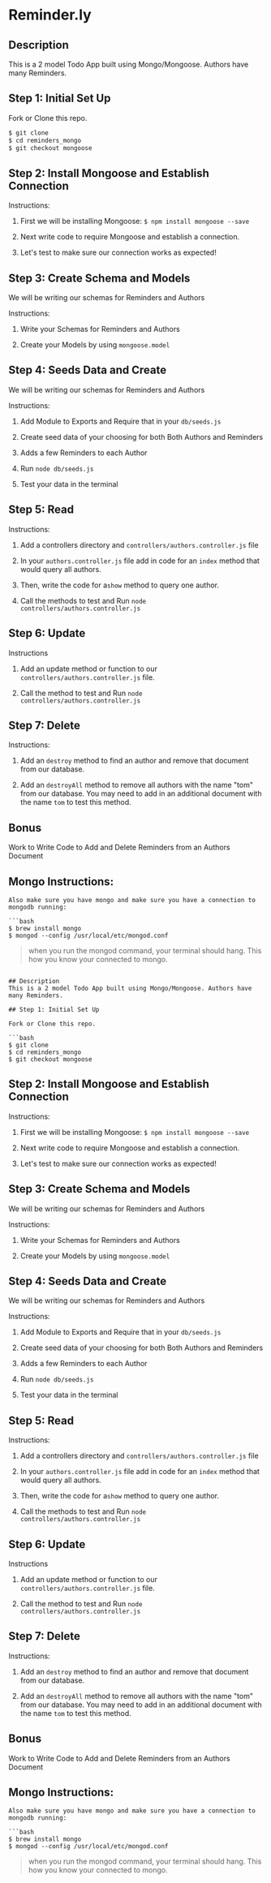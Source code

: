 # Reminder.ly

## Description
This is a 2 model Todo App built using Mongo/Mongoose. Authors have many Reminders.

## Step 1: Initial Set Up

Fork or Clone this repo.

```bash
$ git clone
$ cd reminders_mongo
$ git checkout mongoose
```

## Step 2: Install Mongoose and Establish Connection

Instructions:

1. First we will be installing Mongoose: `$ npm install mongoose --save`

2. Next write code to require Mongoose and establish a connection.

3. Let's test to make sure our connection works as expected!

## Step 3: Create Schema and Models

We will be writing our schemas for Reminders and Authors

Instructions:

1. Write your Schemas for Reminders and Authors

2. Create your Models by using `mongoose.model`


## Step 4: Seeds Data and Create

We will be writing our schemas for Reminders and Authors

Instructions:

1. Add Module to Exports and Require that in your `db/seeds.js`

2. Create seed data of your choosing for both Both Authors and Reminders

3. Adds a few Reminders to each Author

4. Run `node db/seeds.js`

4. Test your data in the terminal

## Step 5: Read

Instructions:

1. Add a controllers directory and `controllers/authors.controller.js` file

2. In your `authors.controller.js` file add in code for an `index` method that would query all authors.

3. Then, write the code for a`show` method to query one author.

4. Call the methods to test and Run `node controllers/authors.controller.js`

## Step 6: Update

Instructions

1. Add an update method or function to our `controllers/authors.controller.js` file.

2. Call the method to test and Run `node controllers/authors.controller.js`


## Step 7: Delete

Instructions:

1. Add an `destroy` method to find an author and remove that document from our database.

2. Add an `destroyAll` method to remove all authors with the name "tom" from our database. You may need to add in an additional document with the name `tom` to test this method.

## Bonus

Work to Write Code to Add and Delete Reminders from an Authors Document

## Mongo Instructions:

```
Also make sure you have mongo and make sure you have a connection to mongodb running:

```bash
$ brew install mongo
$ mongod --config /usr/local/etc/mongod.conf
```

> when you run the mongod command, your terminal should hang. This how you know your connected to mongo.
```# Reminder.ly

## Description
This is a 2 model Todo App built using Mongo/Mongoose. Authors have many Reminders.

## Step 1: Initial Set Up

Fork or Clone this repo.

```bash
$ git clone
$ cd reminders_mongo
$ git checkout mongoose
```

## Step 2: Install Mongoose and Establish Connection

Instructions:

1. First we will be installing Mongoose: `$ npm install mongoose --save`

2. Next write code to require Mongoose and establish a connection.

3. Let's test to make sure our connection works as expected!

## Step 3: Create Schema and Models

We will be writing our schemas for Reminders and Authors

Instructions:

1. Write your Schemas for Reminders and Authors

2. Create your Models by using `mongoose.model`


## Step 4: Seeds Data and Create

We will be writing our schemas for Reminders and Authors

Instructions:

1. Add Module to Exports and Require that in your `db/seeds.js`

2. Create seed data of your choosing for both Both Authors and Reminders

3. Adds a few Reminders to each Author

4. Run `node db/seeds.js`

4. Test your data in the terminal

## Step 5: Read

Instructions:

1. Add a controllers directory and `controllers/authors.controller.js` file

2. In your `authors.controller.js` file add in code for an `index` method that would query all authors.

3. Then, write the code for a`show` method to query one author.

4. Call the methods to test and Run `node controllers/authors.controller.js`

## Step 6: Update

Instructions

1. Add an update method or function to our `controllers/authors.controller.js` file.

2. Call the method to test and Run `node controllers/authors.controller.js`


## Step 7: Delete

Instructions:

1. Add an `destroy` method to find an author and remove that document from our database.

2. Add an `destroyAll` method to remove all authors with the name "tom" from our database. You may need to add in an additional document with the name `tom` to test this method.

## Bonus

Work to Write Code to Add and Delete Reminders from an Authors Document

## Mongo Instructions:

```
Also make sure you have mongo and make sure you have a connection to mongodb running:

```bash
$ brew install mongo
$ mongod --config /usr/local/etc/mongod.conf
```

> when you run the mongod command, your terminal should hang. This how you know your connected to mongo.
```
